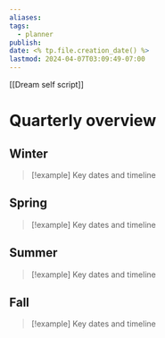 ```yaml
---
aliases: 
tags:
  - planner
publish: 
date: <% tp.file.creation_date() %>
lastmod: 2024-04-07T03:09:49-07:00
---
```

[[Dream self script]] 

# Quarterly overview

## Winter

>[!example] Key dates and timeline

## Spring


>[!example] Key dates and timeline


## Summer


>[!example] Key dates and timeline


## Fall


>[!example] Key dates and timeline
